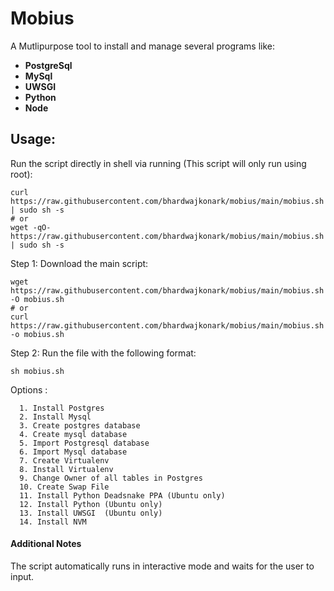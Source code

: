 # Mobius
A Mutlipurpose tool to install and manage several programs like: 
* **PostgreSql**
* **MySql** 
* **UWSGI**
* **Python**
* **Node**

## Usage:
Run the script directly in shell via running (This script will only run using root): 

```
curl https://raw.githubusercontent.com/bhardwajkonark/mobius/main/mobius.sh | sudo sh -s 
# or
wget -qO- https://raw.githubusercontent.com/bhardwajkonark/mobius/main/mobius.sh | sudo sh -s 
```
Step 1: Download the main script:
```
wget https://raw.githubusercontent.com/bhardwajkonark/mobius/main/mobius.sh  -O mobius.sh
# or
curl https://raw.githubusercontent.com/bhardwajkonark/mobius/main/mobius.sh  -o mobius.sh
```
Step 2: Run the file with the following format:
```
sh mobius.sh 
```

Options :
```
  1. Install Postgres
  2. Install Mysql
  3. Create postgres database 
  4. Create mysql database
  5. Import Postgresql database 
  6. Import Mysql database
  7. Create Virtualenv
  8. Install Virtualenv
  9. Change Owner of all tables in Postgres
  10. Create Swap File 
  11. Install Python Deadsnake PPA (Ubuntu only)
  12. Install Python (Ubuntu only)
  13. Install UWSGI  (Ubuntu only)
  14. Install NVM
```

#### Additional Notes

The script automatically runs in interactive mode and waits for the user to input. 